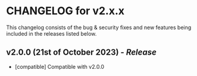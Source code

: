 # CHANGELOG for v2.x.x

This changelog consists of the bug & security fixes and new features being included in the releases listed below.

## **v2.0.0 (21st of October 2023)** - *Release*

* [compatible] Compatible with v2.0.0